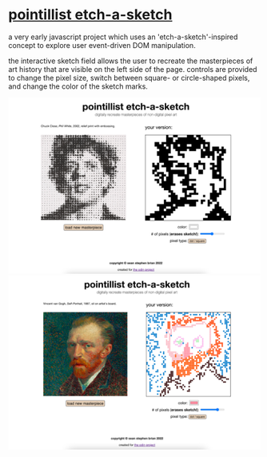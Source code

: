 # [pointillist etch-a-sketch](https://seanstephenbrian.github.io/etch-a-sketch/)

a very early javascript project which uses an 'etch-a-sketch'-inspired concept to explore
user event-driven DOM manipulation.

the interactive sketch field allows the user to recreate the masterpieces of art history that are
visible on the left side of the page. controls are provided to change the pixel size, switch between square- or circle-shaped pixels, and change the color of the sketch marks.

<img src="https://raw.githubusercontent.com/seanstephenbrian/etch-a-sketch/main/img/screenshot-1.png" alt="Example sketch of Chuck Close's Philip Glass portrait">

<img src="https://raw.githubusercontent.com/seanstephenbrian/etch-a-sketch/main/img/screenshot-2.png" alt="Example sketch of Van Gogh's self-portrait">